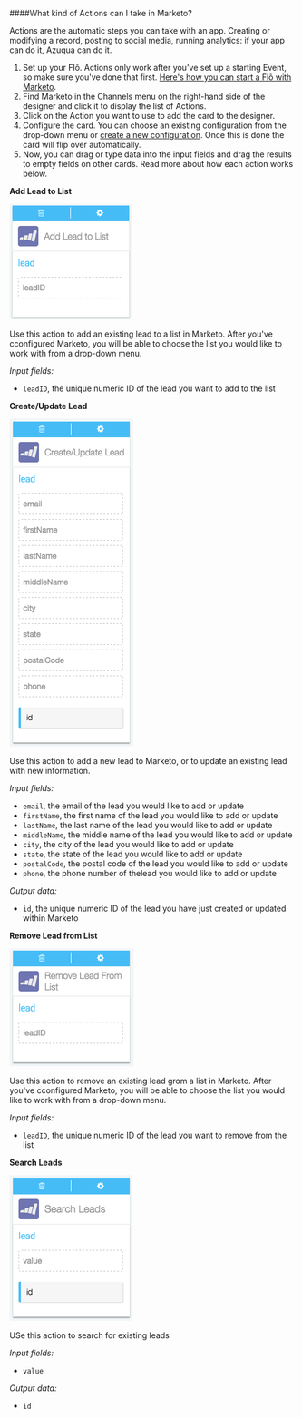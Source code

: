 ####What kind of Actions can I take in Marketo?

Actions are the automatic steps you can take with an app. Creating or modifying a record, posting to social media, running analytics: if your app can do it, Azuqua can do it. 

1. Set up your Flõ. Actions only work after you've set up a starting Event, so make sure you've done that first. [Here's how you can start a Flõ with Marketo]().
2. Find Marketo in the Channels menu on the right-hand side of the designer and click it to display the list of Actions.
3. Click on the Action you want to use to add the card to the designer. 
4. Configure the card. You can choose an existing configuration from the drop-down menu or [create a new configuration](). Once this is done the card will flip over automatically. 
5. Now, you can drag or type data into the input fields and drag the results to empty fields on other cards. Read more about how each action works below. 

**Add Lead to List**

<img src="marketoAction1.png"></img>

Use this action to add an existing lead to a list in Marketo. After you've cconfigured Marketo, you will be able to choose the list you would like to work with from a drop-down menu. 

*Input fields:*

* `leadID`, the unique numeric ID of the lead you want to add to the list

**Create/Update Lead**

<img src="marketoAction2.png"></img>

Use this action to add a new lead to Marketo, or to update an existing lead with new information.

*Input fields:*

* `email`, the email of the lead you would like to add or update
* `firstName`, the first name of the lead you would like to add or update
* `lastName`, the last name of the lead you would like to add or update
* `middleName`, the middle name of the lead you would like to add or update
* `city`, the city of the lead you would like to add or update
* `state`, the state of the lead you would like to add or update
* `postalCode`, the postal code of the lead you would like to add or update
* `phone`, the phone number of thelead you would like to add or update

*Output data:*

* `id`, the unique numeric ID of the lead you have just created or updated within Marketo

**Remove Lead from List**

<img src="marketoAction3.png"></img>

Use this action to remove an existing lead grom a list in Marketo. After you've cconfigured Marketo, you will be able to choose the list you would like to work with from a drop-down menu. 

*Input fields:*

* `leadID`, the unique numeric ID of the lead you want to remove from the list


**Search Leads**

<img src="marketoAction4.png"></img>

USe this action to search for existing leads

<!---What kind of search values does this take? How will it will return results?--->

*Input fields:*

* `value`

*Output data:*

* `id` 
